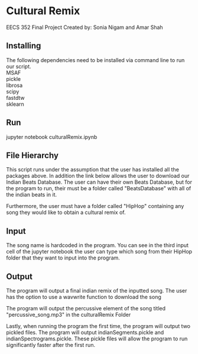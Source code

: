 # Cultural Remix
EECS 352 Final Project
Created by: Sonia Nigam and Amar Shah

## Installing
The following dependencies need to be installed via command line to run our script.<br />
MSAF <br />
pickle <br />
librosa <br />
scipy <br />
fastdtw <br />
sklearn <br />

## Run 
jupyter notebook culturalRemix.ipynb

## File Hierarchy
This script runs under the assumption that the user has installed all the packages above. In addition the link below allows the user to download our Indian Beats Database. The user can have their own Beats Database, but for the program to run, their must be a folder called "BeatsDatabase" with all of the indian beats in it. 

Furthermore, the user must have a folder called "HipHop" containing any song they would like to obtain a cultural remix of. 

## Input
The song name is hardcoded in the program. You can see in the third input cell of the jupyter notebook the user can type which song from their HipHop folder that they want to input into the program. 


## Output
The program will output a final indian remix of the inputted song. The user has the option to use a wavwrite function to download the song

The program will output the percussive element of the song titled "percussive_song.mp3" in the culturalRemix Folder

Lastly, when running the program the first time, the program will output two pickled files. The program will output indianSegments.pickle and indianSpectrograms.pickle. These pickle files will allow the program to run significantly faster after the first run. 

